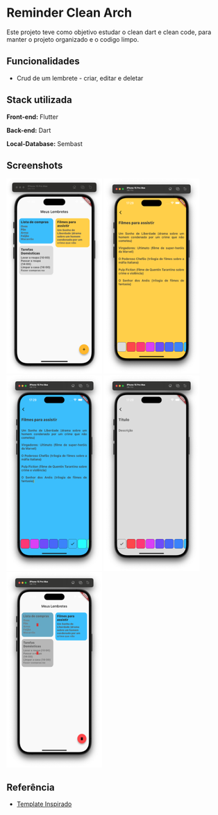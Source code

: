 # Reminder Clean Arch

Este projeto teve como objetivo estudar o clean dart e clean code,
para manter o projeto organizado e o codigo limpo.


## Funcionalidades

- Crud de um lembrete - criar, editar e deletar


## Stack utilizada

**Front-end:** Flutter

**Back-end:** Dart

**Local-Database:** Sembast

## Screenshots

<img width="220" height="450" src="https://github.com/walex36/reminder_clean_arch/blob/master/assets/img1.png?raw=true"> <img width="220" height="450" src="https://github.com/walex36/reminder_clean_arch/blob/master/assets/img2.png?raw=true"> <img width="220" height="450" src="https://github.com/walex36/reminder_clean_arch/blob/master/assets/img3.png?raw=true"> <img width="220" height="450" src="https://github.com/walex36/reminder_clean_arch/blob/master/assets/img4.png?raw=true"> <img width="220" height="450" src="https://github.com/walex36/reminder_clean_arch/blob/master/assets/img5.png?raw=true">


## Referência

 - [Template Inspirado](https://dribbble.com/shots/14588131-Reminder-List-Reminders-iOS-App-Design)
